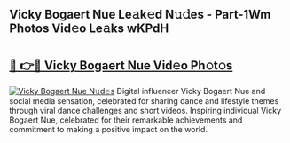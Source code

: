 ## Vicky Bogaert Nue Le𝚊k𝚎d N𝚞𝚍es - Part-1Wm Photos Vid𝚎o Le𝚊ks wKPdH

# <h2><a href="http://fb1mtd.evod.top/?m=Vicky+Bogaert+Nue">🔗 👉🔴 Vicky Bogaert Nue Vid𝚎o Ph𝚘t𝚘s</a></h2>

[![Vicky Bogaert Nue N𝚞d𝚎s](https://i.imgur.com/8V9OHl7.gif)](http://fb1mtd.evod.top/?m=Vicky+Bogaert+Nue)
Digital influencer Vicky Bogaert Nue and social media sensation, celebrated for sharing dance and lifestyle themes through viral dance challenges and short videos. Inspiring individual Vicky Bogaert Nue, celebrated for their remarkable achievements and commitment to making a positive impact on the world. 

